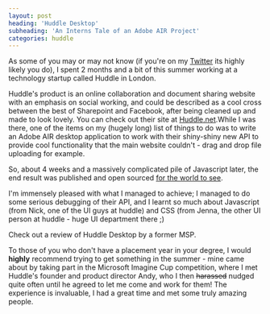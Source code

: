 ```yaml
---
layout: post
heading: 'Huddle Desktop'
subheading: 'An Interns Tale of an Adobe AIR Project'
categories: huddle
---
```


As some of you may or may not know (if you're on my [Twitter](http://twitter.com/chris_alexander) its highly likely you do), I spent 2 months and a bit of this summer working at a technology startup called Huddle in London.

Huddle's product is an online collaboration and document sharing website with an emphasis on social working, and could be described as a cool cross between the best of Sharepoint and Facebook, after being cleaned up and made to look lovely. You can check out their site at [Huddle.net](http://www.huddle.net).While I was there, one of the items on my (hugely long) list of things to do was to write an Adobe AIR desktop application to work with their shiny-shiny new API to provide cool functionality that the main website couldn't - drag and drop file uploading for example.

So, about 4 weeks and a massively complicated pile of Javascript later, the end result was published and open sourced [for the world to see](http://web.archive.org/web/20100820201208/https://www.huddle.net/developers/huddle-desktop/).

I'm immensely pleased with what I managed to achieve; I managed to do some serious debugging of their API, and I learnt so much about Javascript (from Nick, one of the UI guys at huddle) and CSS (from Jenna, the other UI person at huddle - huge UI department there ;)

Check out a review of Huddle Desktop by a former MSP.

To those of you who don't have a placement year in your degree, I would **highly** recommend trying to get something in the summer - mine came about by taking part in the Microsoft Imagine Cup competition, where I met Huddle's founder and product director Andy, who I then <span style="text-decoration: line-through;">harassed</span> nudged quite often until he agreed to let me come and work for them! The experience is invaluable, I had a great time and met some truly amazing people.
